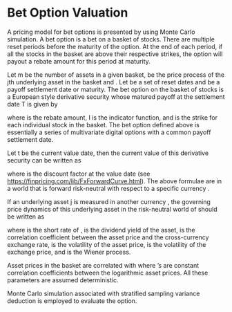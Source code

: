 # Bet Option Valuation

A pricing model for bet options is presented by using Monte Carlo simulation.  A bet option is a bet on a basket of stocks.  There are multiple reset periods before the maturity of the option.  At the end of each period, if all the stocks in the basket are above their respective strikes, the option will payout a rebate amount for this period at maturity.

Let m be the number of assets in a given basket,   be the price process of the jth underlying asset in the basket and  .  Let   be a set of reset dates and   be a payoff settlement date or maturity.  The bet option on the basket of stocks is a European style derivative security whose matured payoff at the settlement date T is given by

				  

where   is the rebate amount, I is the indicator function, and   is the strike for each individual stock in the basket.  The bet option defined above is essentially a series of multivariate digital options with a common payoff settlement date.

Let t be the current value date, then the current value of this derivative security can be written as

			 

where   is the discount factor at the value date (see https://finpricing.com/lib/FxForwardCurve.html). The above formulae are in a world that is forward risk-neutral with respect to a specific currency  .  

If an underlying asset j is measured in another currency  , the governing price dynamics of this underlying asset in the risk-neutral world of   should be written as

			 

where   is the short rate of  ,   is the dividend yield of the asset,   is the correlation coefficient between the asset price and the cross-currency exchange rate,   is the volatility of the asset price,   is the volatility of the exchange price, and   is the Wiener process.  

Asset prices in the basket are correlated with   where  ’s are constant correlation coefficients between the logarithmic asset prices.  All these parameters are assumed deterministic.

Monte Carlo simulation associated with stratified sampling variance deduction is employed to evaluate the option.  


